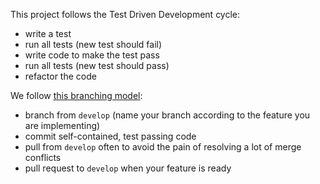 This project follows the Test Driven Development cycle:

 - write a test
 - run all tests (new test should fail)
 - write code to make the test pass
 - run all tests (new test should pass)
 - refactor the code

We follow [this branching model](https://nvie.com/posts/a-successful-git-branching-model/):

 - branch from `develop` (name your branch according to the feature you are implementing)
 - commit self-contained, test passing code
 - pull from `develop` often to avoid the pain of resolving a lot of merge conflicts
 - pull request to `develop` when your feature is ready
